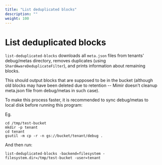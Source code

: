 ```yaml
---
title: "List deduplicated blocks"
description: ""
weight: 100
---
```


# List deduplicated blocks

`list-deduplicated-blocks` downloads all `meta.json` files from tenants' debug/metas directory, removes duplicates
(using `ShardAwareDeduplicateFilter`), and prints information about remaining blocks.

This should output blocks that are supposed to be in the bucket (although old blocks may have been deleted due to
retention -- Mimir doesn't cleanup meta.json file from debug/metas in such case).

To make this process faster, it is recommended to sync debug/metas to local disk before running this program:

Eg.

```
cd /tmp/test-bucket
mkdir -p tenant
cd tenant
gsutil -m cp -r -n gs://bucket/tenant/debug .
```

And then run:

```
list-deduplicated-blocks -backend=filesystem -filesystem.dir=/tmp/test-bucket -user=tenant
```
